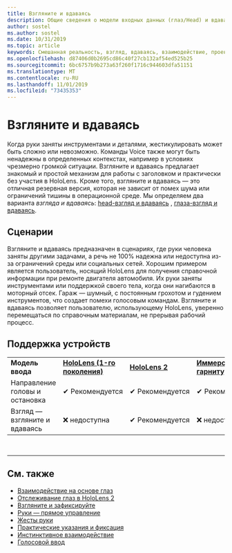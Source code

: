 ```yaml
---
title: Взгляните и вдаваясь
description: Общие сведения о модели входных данных (глаз/Head) и вдаваясь
author: sostel
ms.author: sostel
ms.date: 10/31/2019
ms.topic: article
keywords: Смешанная реальность, взгляд, вдаваясь, взаимодействие, проектирование, отслеживание глаз, отслеживание головок
ms.openlocfilehash: d87406d0b2695cd86c40f27cb132af54ed525b25
ms.sourcegitcommit: 6bc6757b9b273a63f260f1716c944603dfa51151
ms.translationtype: MT
ms.contentlocale: ru-RU
ms.lasthandoff: 11/01/2019
ms.locfileid: "73435353"
---
```

# <a name="gaze-and-dwell"></a>Взгляните и вдаваясь

Когда руки заняты инструментами и деталями, жестикулировать может быть сложно или невозможно. Команды Voice также могут быть ненадежны в определенных контекстах, например в условиях чрезмерно громкой ситуации. Взгляните и вдаваясь предлагает знакомый и простой механизм для работы с заголовком и практически без участия в HoloLens. Кроме того, взгляните и вдаваясь — это отличная резервная версия, которая не зависит от помех шума или ограничений тишины в операционной среде.
Мы определяем два варианта _взгляда и вдаваясь_: [head-взгляд и вдаваясь](gaze-and-dwell-head.md) , [глаза-взгляд и вдаваясь](gaze-and-dwell-eyes.md).

## <a name="scenarios"></a>Сценарии

Взгляните и вдаваясь предназначен в сценариях, где руки человека заняты другими задачами, а речь не 100% надежна или недоступна из-за ограничений среды или социальных сетей. Хорошим примером является пользователь, носящий HoloLens для получения справочной информации при ремонте двигателя автомобиля. Их руки заняты инструментами или поддержкой своего тела, когда они нагибаются в моторный отсек. Гараж — шумный, с постоянным грохотом и гудением инструментов, что создает помехи голосовым командам. Взгляните и вдаваясь позволяет пользователю, использующему HoloLens, уверенно перемещаться по справочным материалам, не прерывая рабочий процесс. 

## <a name="device-support"></a>Поддержка устройств

<table>
    <colgroup>
    <col width="25%" />
    <col width="25%" />
    <col width="25%" />
    <col width="25%" />
    </colgroup>
    <tr>
        <td><strong>Модель ввода</strong></td>
        <td><a href="hololens-hardware-details.md"><strong>HoloLens (1-го поколения)</strong></a></td>
        <td><a href="https://docs.microsoft.com/hololens/hololens2-hardware"><strong>HoloLens 2</strong></td>
        <td><a href="immersive-headset-hardware-details.md"><strong>Иммерсивные гарнитуры</strong></a></td>
    </tr>
     <tr>
        <td>Направление головы и остановка</td>
        <td>✔ Рекомендуется</td>
        <td>✔ Рекомендуется</td>
        <td>✔ Рекомендуется</td>
    </tr>
     <tr>
        <td>Взгляд — взгляните и вдаваясь</td>
        <td>❌ недоступна</td>
        <td>✔ Рекомендуется</td>
        <td>❌ недоступна</td>
    </tr>
</table>


<br>

---
 
 ## <a name="see-also"></a>См. также
* [Взаимодействие на основе глаз](eye-gaze-interaction.md)
* [Отслеживание глаз в HoloLens 2](eye-tracking.md)
* [Взгляните и зафиксируйте](gaze-and-commit.md)
* [Руки — прямое управление](direct-manipulation.md)
* [Жесты руки](gaze-and-commit.md#composite-gestures)
* [Практические указания и фиксация](point-and-commit.md)
* [Инстинктивное взаимодействие](interaction-fundamentals.md)
* [Голосовой ввод](voice-input.md)
